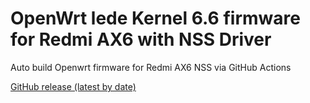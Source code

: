# OpenWrt lede Kernel 6.6 firmware for Redmi AX6 with NSS Driver

Auto build Openwrt firmware for Redmi AX6 NSS via GitHub Actions

[GitHub release (latest by date)](https://github.com/tongduychuong/Openwrt_Redmi_AX6_NSS/releases/latest)
